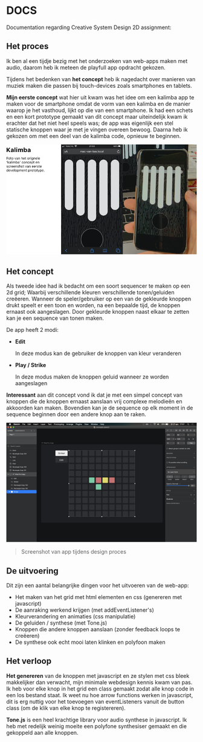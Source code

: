 # DOCS

Documentation regarding Creative System Design 2D assignment:


## Het proces

Ik ben al een tijdje bezig met het onderzoeken van web-apps maken met audio, daarom heb ik meteen de playfull app opdracht gekozen.

Tijdens het bedenken van __het concept__ heb ik nagedacht over manieren van muziek maken die passen bij touch-devices zoals smartphones en tablets.

__Mijn eerste concept__ wat hier uit kwam was het idee om een kalimba app te maken voor de smartphone omdat de vorm van een kalimba en de manier waarop je het vasthoud, lijkt op die van een smartphone. Ik had een schets en een kort prototype gemaakt van dit concept maar uiteindelijk kwam ik erachter dat het niet heel speels was; de app was eigenlijk een stel statische knoppen waar je met je vingen overeen bewoog.
Daarna heb ik gekozen om met een deel van de kalimba code, opnieuw te beginnen.

![](kalimba_screenshot.png)


## Het concept

Als tweede idee had ik bedacht om een soort sequencer te maken op een 2d grid; Waarbij verschillende kleuren verschillende tonen/geluiden creëeren. Wanneer de speler/gebruiker op een van de gekleurde knoppen drukt speelt er een toon en worden, na een bepaalde tijd, de knoppen ernaast ook aangeslagen. Door gekleurde knoppen naast elkaar te zetten kan je een sequence van tonen maken.

De app heeft 2 modi:
* __Edit__

    In deze modus kan de gebruiker de knoppen van kleur veranderen

* __Play / Strike__

    In deze modus maken de knoppen geluid wanneer ze worden aangeslagen


__Interessant__ aan dit concept vond ik dat je met een simpel concept van knoppen die de knoppen ernaast aanslaan vrij complexe melodieën en akkoorden kan maken. Bovendien kan je de sequence op elk moment in de sequence beginnen door een andere knop aan te raken.

![](design_screenshot.png)
> Screenshot van app tijdens design proces

## De uitvoering

Dit zijn een aantal belangrijke dingen voor het uitvoeren van de web-app:

* Het maken van het grid met html elementen en css (genereren met javascript)
* De aanraking werkend krijgen (met addEventListener's)
* Kleurverandering en animaties (css manipulatie)
* De geluiden / synthese (met Tone.js)
* Knoppen die andere knoppen aanslaan (zonder feedback loops te creëeren)
* De synthese ook echt mooi laten klinken en polyfoon maken


## Het verloop

__Het genereren__ van de knoppen met javascript en ze stylen met css bleek makkelijker dan verwacht, mijn minimale webdesign kennis kwam van pas. Ik heb voor elke knop in het grid een class gemaakt zodat alle knop code in een los bestand staat. Ik weet nu hoe arrow functions werken in javascript, dit is erg nuttig voor het toevoegen van eventListeners vanuit de button class (om de klik van elke knop te registereren).

__Tone.js__ is een heel krachtige library voor audio synthese in javascript. Ik heb met redelijk weinig moeite een polyfone synthesiser gemaakt en die gekoppeld aan alle knoppen.